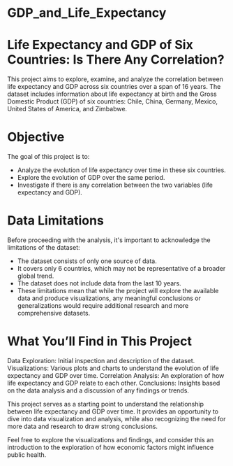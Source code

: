 # GDP_and_Life_Expectancy

# Life Expectancy and GDP of Six Countries: Is There Any Correlation?

This project aims to explore, examine, and analyze the correlation between life expectancy and GDP across six countries over a span of 16 years. The dataset includes information about life expectancy at birth and the Gross Domestic Product (GDP) of six countries: Chile, China, Germany, Mexico, United States of America, and Zimbabwe.

# Objective
The goal of this project is to:
- Analyze the evolution of life expectancy over time in these six countries.
- Explore the evolution of GDP over the same period.
- Investigate if there is any correlation between the two variables (life expectancy and GDP).

# Data Limitations
Before proceeding with the analysis, it's important to acknowledge the limitations of the dataset:
- The dataset consists of only one source of data.
- It covers only 6 countries, which may not be representative of a broader global trend.
- The dataset does not include data from the last 10 years.
- These limitations mean that while the project will explore the available data and produce visualizations, any meaningful conclusions or generalizations would require additional research and more comprehensive datasets.

# What You’ll Find in This Project
Data Exploration: Initial inspection and description of the dataset.
Visualizations: Various plots and charts to understand the evolution of life expectancy and GDP over time.
Correlation Analysis: An exploration of how life expectancy and GDP relate to each other.
Conclusions: Insights based on the data analysis and a discussion of any findings or trends.


This project serves as a starting point to understand the relationship between life expectancy and GDP over time. It provides an opportunity to dive into data visualization and analysis, while also recognizing the need for more data and research to draw strong conclusions.

Feel free to explore the visualizations and findings, and consider this an introduction to the exploration of how economic factors might influence public health.
